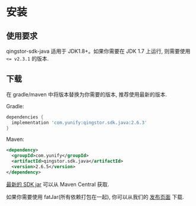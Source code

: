 # 安装

## 使用要求

qingstor-sdk-java 适用于 JDK1.8+。如果你需要在 JDK 1.7 上运行, 则需要使用 `<= v2.3.1` 的版本.

## 下载

在 gradle/maven 中将版本替换为你需要的版本, 推荐使用最新的版本.

Gradle:

```gradle
dependencies {
  implementation 'com.yunify:qingstor.sdk.java:2.6.3'
}
```

Maven:

```xml
<dependency>
  <groupId>com.yunify</groupId>
  <artifactId>qingstor.sdk.java</artifactId>
  <version>2.6.5</version>
</dependency>
```

[最新的 SDK jar](https://maven-badges.herokuapp.com/maven-central/com.yunify/qingstor.sdk.java) 可以从 Maven Central 获取.

如果你需要使用 fatJar(所有依赖打包在一起), 你可以从我们的 [发布页面](https://github.com/qingstor/qingstor-sdk-java/releases/latest) 下载.
